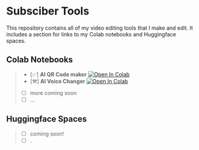 # Subsciber Tools
This repository contains all of my video editing tools that I make and edit. It includes a section for links to my Colab notebooks and Huggingface spaces.

## Colab Notebooks
> - [✅] **AI QR Code maker** <a href="https://colab.research.google.com/github/nbiish/subscriber_tools/blob/main/colabs/AI_QR.ipynb" target="_parent"><img src="https://colab.research.google.com/assets/colab-badge.svg" alt="Open In Colab"/></a>
> - [⚒️] **AI Voice Changer** <a href="https://colab.research.google.com/github/nbiish/video_editing/blob/main/colabs/voice_swap.ipynb" target="_parent"><img src="https://colab.research.google.com/assets/colab-badge.svg" alt="Open In Colab"/></a>
>- [ ] more coming soon
>- [ ] ...

## Huggingface Spaces
>- [ ] coming soon!
>- [ ] .
